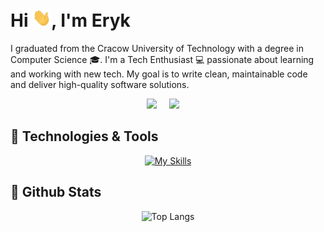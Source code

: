 # Hi <img src="https://raw.githubusercontent.com/ErykMtc/ErykMtc/refs/heads/main/Hi.gif" width="30">, I'm Eryk


I graduated from the Cracow University of Technology with a degree in Computer Science 🎓. I'm a Tech Enthusiast 💻 passionate about learning and working with new tech. My goal is to write clean, maintainable code and deliver high-quality software solutions.

<p align="center">
  <a href="mailto:erykmytych@gmail.com"><img src="https://img.shields.io/badge/gmail-%23D14836.svg?&style=for-the-badge&logo=gmail&logoColor=white" /></a>&nbsp;&nbsp;&nbsp;&nbsp;
  <a href="https://linkedin.com/in/eryk-mytych-75479b334"><img src="https://img.shields.io/badge/linkedin-%230077B5.svg?&style=for-the-badge&logo=linkedin&logoColor=white" /></a>&nbsp;&nbsp;&nbsp;&nbsp;
</p>

## 🔧 Technologies & Tools

<div align="center">

[![My Skills](https://skillicons.dev/icons?i=js,html,css,react,java,spring,postgres,linux)](https://skillicons.dev)

</div>

## 🌟 Github Stats

<div align="center">

![Top Langs](https://github-readme-stats.vercel.app/api/top-langs/?username=ErykMtc&title_color=ffffff&text_color=c9cacc&icon_color=2bbc8a&bg_color=1d1f21&langs_count=4)

</div>

